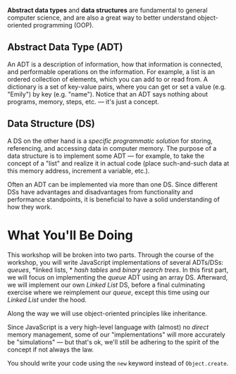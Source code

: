 **Abstract data types** and **data structures** are fundamental to general computer science, and are also a great way to better understand object-oriented programming (OOP).

## Abstract Data Type (ADT)

An ADT is a description of information, how that information is connected, and performable operations on the information. For example, a list is an ordered collection of elements, which you can add to or read from. A dictionary is a set of key-value pairs, where you can get or set a value (e.g. "Emily") by key (e.g. "name"). Notice that an ADT says nothing about programs, memory, steps, etc. — it's just a concept.

## Data Structure (DS)

A DS on the other hand is a *specific programmatic solution* for storing, referencing, and accessing data in computer memory. The purpose of a data structure is to implement some ADT — for example, to take the concept of a "list" and realize it in actual code (place such-and-such data at this memory address, increment a variable, etc.).

Often an ADT can be implemented via more than one DS. Since different DSs have advantages and disadvantages from functionality and performance standpoints, it is beneficial to have a solid understanding of how they work.

# What You'll Be Doing

This workshop will be broken into two parts. Through the course of the workshop, you will write JavaScript implementations of several ADTs/DSs: *queues*, *linked lists, * *hash tables* and *binary search trees*. In this first part, we will focus on implementing the *queue* ADT using an array DS. Afterward, we will implement our own *Linked List* DS, before a final culminating exercise where we reimplement our *queue*, except this time using our *Linked List* under the hood.

Along the way we will use object-oriented principles like inheritance.

Since JavaScript is a very high-level language with (almost) no *direct* memory management, some of our "implementations" will more accurately be "simulations" — but that's ok, we'll still be adhering to the spirit of the concept if not always the law.

<!--- Comment: Why are we discouraging Object.create ? -->
You should write your code using the `new` keyword instead of `Object.create`.